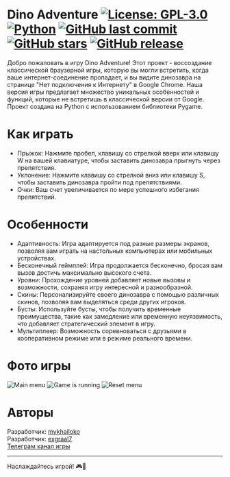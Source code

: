 # Dino Adventure [![License: GPL-3.0](https://img.shields.io/badge/License-GPL_3.0-blue.svg)](https://www.gnu.org/licenses/gpl-3.0) [![Python](https://img.shields.io/badge/Python-3776AB?style=for-the-badge&logo=python&logoColor=white)](https://www.python.org/) [![GitHub last commit](https://img.shields.io/github/last-commit/mykhailoko/Dino-Adventure.svg)](https://github.com/mykhailoko/Dino-Adventure) [![GitHub stars](https://img.shields.io/github/stars/mykhailoko/Dino-Adventure.svg)](https://github.com/mykhailoko/Dino-Adventure/stargazers) [![GitHub release](https://img.shields.io/github/v/release/mykhailoko/Dino-Adventure.svg)](https://github.com/mykhailoko/Dino-Adventure/releases)






Добро пожаловать в игру Dino Adventure! Этот проект - воссоздание классической браузерной игры, которую вы могли встретить, когда ваше интернет-соединение пропадает, и вы видите динозавра на странице "Нет подключения к Интернету" в Google Chrome. Наша версия игры предлагает множество уникальных особенностей и функций, которые не встретишь в классической версии от Google. Проект создана на Python с использованием библиотеки Pygame.

# Как играть
* Прыжок: Нажмите пробел, клавишу со стрелкой вверх или клавишу W на вашей клавиатуре, чтобы заставить динозавра прыгнуть через препятствия.  
* Уклонение: Нажмите клавишу со стрелкой вниз или клавишу S, чтобы заставить динозавра пройти под препятствиями.  
* Очки: Ваш счет увеличивается по мере успешного избегания препятствий.  

# Особенности
* Адаптивность: Игра адаптируется под разные размеры экранов, позволяя вам играть на настольных компьютерах или мобильных устройствах.  
* Бесконечный геймплей: Игра продолжается бесконечно, бросая вам вызов достичь максимально высокого счета.  
* Уровни: Прохождение уровней добавляет новые вызовы и возможности, сохраняя игру интересной и разнообразной.  
* Скины: Персонализируйте своего динозавра с помощью различных скинов, позволяя вам выделяться среди других игроков.  
* Бусты: Используйте бусты, чтобы получить временные преимущества, такие как замедление или временную неуязвимость, что добавляет стратегический элемент в игру.  
* Мультиплеер: Возможность соревноваться с друзьями в кооперативном режиме или в режиме реального времени.  

# Фото игры
![Main menu](https://github.com/mykhailoko/Dino-Adventure/blob/main/Screenshots/Photo_1.png)
![Game is running](https://github.com/mykhailoko/Dino-Adventure/blob/main/Screenshots/Photo_2.png)
![Reset menu](https://github.com/mykhailoko/Dino-Adventure/blob/main/Screenshots/Photo_3.png)

# Авторы
Разработчик: [mykhailoko](https://github.com/mykhailoko)   
Разработчик: [exgraal7](https://github.com/exgraal7)  
[Телеграм канал игры](https://t.me/dinoadventure)

---
Наслаждайтесь игрой! 🎮🦕
